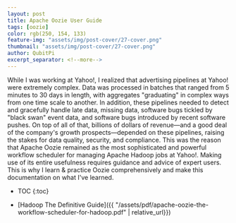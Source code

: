 ```yaml
---
layout: post
title: Apache Oozie User Guide
tags: [oozie]
color: rgb(250, 154, 133)
feature-img: "assets/img/post-cover/27-cover.png"
thumbnail: "assets/img/post-cover/27-cover.png"
author: QubitPi
excerpt_separator: <!--more-->
---
```


While I was working at Yahoo!, I realized that advertising pipelines at Yahoo! were extremely complex. Data was
processed in batches that ranged from 5 minutes to 30 days in length, with aggregates "graduating" in complex ways from
one time scale to another. In addition, these pipelines needed to detect and gracefully handle late data, missing data,
software bugs tickled by "black swan" event data, and software bugs introduced by recent software pushes. On top of all
of that, billions of dollars of revenue—and a good deal of the company's growth prospects—depended on these pipelines,
raising the stakes for data quality, security, and compliance. This was the reason that Apache Oozie remained as the
most sophisticated and powerful workflow scheduler for managing Apache Hadoop jobs at Yahoo!. Making use of its entire
usefulness requires guidance and advice of expert users. This is why I learn & practice Oozie comprehensively and make
this documentation on what I've learned.

<!--more-->

* TOC
{:toc}

* [Hadoop The Definitive Guide]({{ "/assets/pdf/apache-oozie-the-workflow-scheduler-for-hadoop.pdf" | relative_url}})
